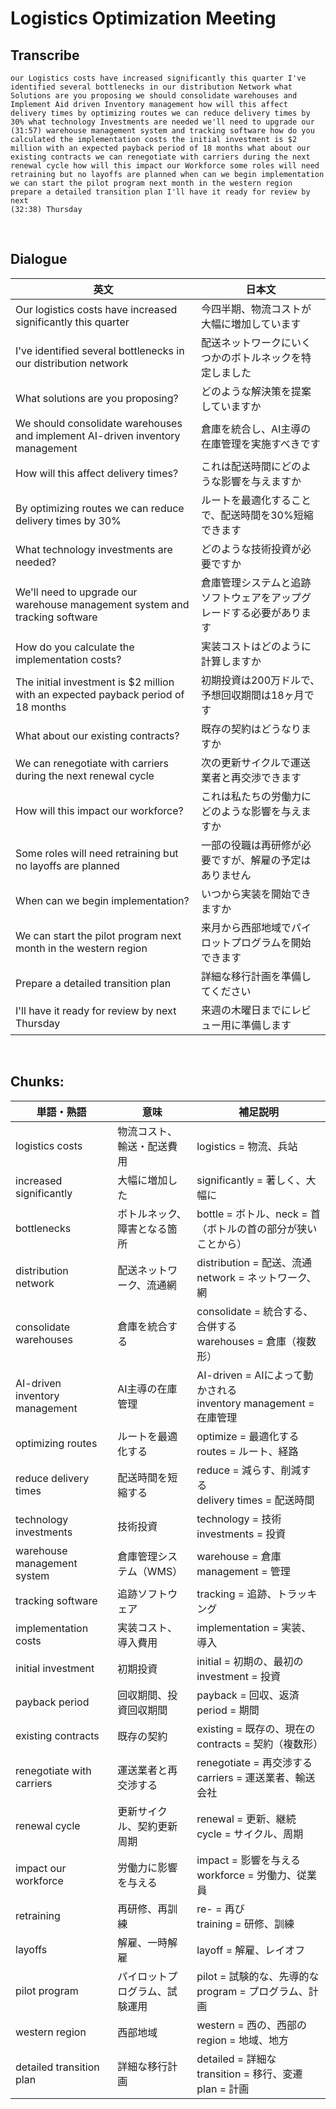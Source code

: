 # Logistics Optimization Meeting

## Transcribe
```
our Logistics costs have increased significantly this quarter I've identified several bottlenecks in our distribution Network what Solutions are you proposing we should consolidate warehouses and Implement Aid driven Inventory management how will this affect delivery times by optimizing routes we can reduce delivery times by 30% what technology Investments are needed we'll need to upgrade our
(31:57) warehouse management system and tracking software how do you calculated the implementation costs the initial investment is $2 million with an expected payback period of 18 months what about our existing contracts we can renegotiate with carriers during the next renewal cycle how will this impact our Workforce some roles will need retraining but no layoffs are planned when can we begin implementation we can start the pilot program next month in the western region prepare a detailed transition plan I'll have it ready for review by next
(32:38) Thursday
```

<br>

## Dialogue

| 英文 | 日本文 |
|------|--------|
| Our logistics costs have increased significantly this quarter | 今四半期、物流コストが大幅に増加しています |
| I've identified several bottlenecks in our distribution network | 配送ネットワークにいくつかのボトルネックを特定しました |
| What solutions are you proposing? | どのような解決策を提案していますか |
| We should consolidate warehouses and implement AI-driven inventory management | 倉庫を統合し、AI主導の在庫管理を実施すべきです |
| How will this affect delivery times? | これは配送時間にどのような影響を与えますか |
| By optimizing routes we can reduce delivery times by 30% | ルートを最適化することで、配送時間を30%短縮できます |
| What technology investments are needed? | どのような技術投資が必要ですか |
| We'll need to upgrade our warehouse management system and tracking software | 倉庫管理システムと追跡ソフトウェアをアップグレードする必要があります |
| How do you calculate the implementation costs? | 実装コストはどのように計算しますか |
| The initial investment is $2 million with an expected payback period of 18 months | 初期投資は200万ドルで、予想回収期間は18ヶ月です |
| What about our existing contracts? | 既存の契約はどうなりますか |
| We can renegotiate with carriers during the next renewal cycle | 次の更新サイクルで運送業者と再交渉できます |
| How will this impact our workforce? | これは私たちの労働力にどのような影響を与えますか |
| Some roles will need retraining but no layoffs are planned | 一部の役職は再研修が必要ですが、解雇の予定はありません |
| When can we begin implementation? | いつから実装を開始できますか |
| We can start the pilot program next month in the western region | 来月から西部地域でパイロットプログラムを開始できます |
| Prepare a detailed transition plan | 詳細な移行計画を準備してください |
| I'll have it ready for review by next Thursday | 来週の木曜日までにレビュー用に準備します |

<br>

## **Chunks:**

| 単語・熟語 | 意味 | 補足説明 |
|---|---|---|
| logistics costs | 物流コスト、輸送・配送費用 | logistics = 物流、兵站 |
| increased significantly | 大幅に増加した | significantly = 著しく、大幅に |
| bottlenecks | ボトルネック、障害となる箇所 | bottle = ボトル、neck = 首（ボトルの首の部分が狭いことから） |
| distribution network | 配送ネットワーク、流通網 | distribution = 配送、流通<br>network = ネットワーク、網 |
| consolidate warehouses | 倉庫を統合する | consolidate = 統合する、合併する<br>warehouses = 倉庫（複数形） |
| AI-driven inventory management | AI主導の在庫管理 | AI-driven = AIによって動かされる<br>inventory management = 在庫管理 |
| optimizing routes | ルートを最適化する | optimize = 最適化する<br>routes = ルート、経路 |
| reduce delivery times | 配送時間を短縮する | reduce = 減らす、削減する<br>delivery times = 配送時間 |
| technology investments | 技術投資 | technology = 技術<br>investments = 投資 |
| warehouse management system | 倉庫管理システム（WMS） | warehouse = 倉庫<br>management = 管理 |
| tracking software | 追跡ソフトウェア | tracking = 追跡、トラッキング |
| implementation costs | 実装コスト、導入費用 | implementation = 実装、導入 |
| initial investment | 初期投資 | initial = 初期の、最初の<br>investment = 投資 |
| payback period | 回収期間、投資回収期間 | payback = 回収、返済<br>period = 期間 |
| existing contracts | 既存の契約 | existing = 既存の、現在の<br>contracts = 契約（複数形） |
| renegotiate with carriers | 運送業者と再交渉する | renegotiate = 再交渉する<br>carriers = 運送業者、輸送会社 |
| renewal cycle | 更新サイクル、契約更新周期 | renewal = 更新、継続<br>cycle = サイクル、周期 |
| impact our workforce | 労働力に影響を与える | impact = 影響を与える<br>workforce = 労働力、従業員 |
| retraining | 再研修、再訓練 | re- = 再び<br>training = 研修、訓練 |
| layoffs | 解雇、一時解雇 | layoff = 解雇、レイオフ |
| pilot program | パイロットプログラム、試験運用 | pilot = 試験的な、先導的な<br>program = プログラム、計画 |
| western region | 西部地域 | western = 西の、西部の<br>region = 地域、地方 |
| detailed transition plan | 詳細な移行計画 | detailed = 詳細な<br>transition = 移行、変遷<br>plan = 計画 |